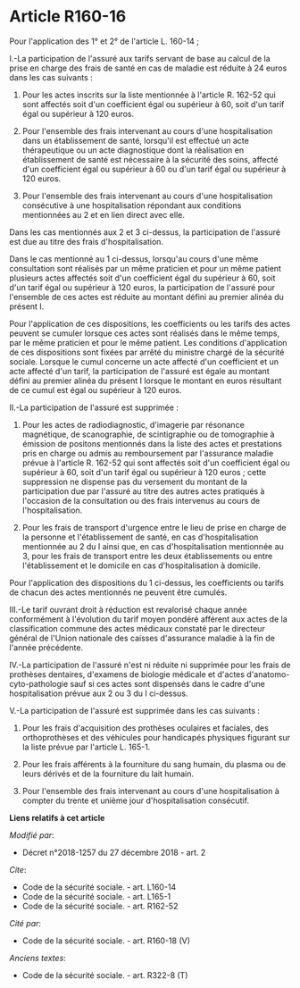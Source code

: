 # Article R160-16

Pour l'application des 1° et 2° de l'article L. 160-14 ;

I.-La participation de l'assuré aux tarifs servant de base au calcul de la prise en charge des frais de santé en cas de
maladie est réduite à 24 euros dans les cas suivants :

1. Pour les actes inscrits sur la liste mentionnée à l'article R. 162-52 qui sont affectés soit d'un coefficient égal ou
supérieur à 60, soit d'un tarif égal ou supérieur à 120 euros.

2. Pour l'ensemble des frais intervenant au cours d'une hospitalisation dans un établissement de santé, lorsqu'il est
effectué un acte thérapeutique ou un acte diagnostique dont la réalisation en établissement de santé est nécessaire à la
sécurité des soins, affecté d'un coefficient égal ou supérieur à 60 ou d'un tarif égal ou supérieur à 120 euros.

3. Pour l'ensemble des frais intervenant au cours d'une hospitalisation consécutive à une hospitalisation répondant aux
conditions mentionnées au 2 et en lien direct avec elle.

Dans les cas mentionnés aux 2 et 3 ci-dessus, la participation de l'assuré est due au titre des frais d'hospitalisation.

Dans le cas mentionné au 1 ci-dessus, lorsqu'au cours d'une même consultation sont réalisés par un même praticien et pour un
même patient plusieurs actes affectés soit d'un coefficient égal du supérieur à 60, soit d'un tarif égal ou supérieur à 120
euros, la participation de l'assuré pour l'ensemble de ces actes est réduite au montant défini au premier alinéa du présent
I.

Pour l'application de ces dispositions, les coefficients ou les tarifs des actes peuvent se cumuler lorsque ces actes sont
réalisés dans le même temps, par le même praticien et pour le même patient. Les conditions d'application de ces dispositions
sont fixées par arrêté du ministre chargé de la sécurité sociale. Lorsque le cumul concerne un acte affecté d'un coefficient
et un acte affecté d'un tarif, la participation de l'assuré est égale au montant défini au premier alinéa du présent I
lorsque le montant en euros résultant de ce cumul est égal ou supérieur à 120 euros.

II.-La participation de l'assuré est supprimée :

1. Pour les actes de radiodiagnostic, d'imagerie par résonance magnétique, de scanographie, de scintigraphie ou de
tomographie à émission de positons mentionnés dans la liste des actes et prestations pris en charge ou admis au remboursement
par l'assurance maladie prévue à l'article R. 162-52 qui sont affectés soit d'un coefficient égal ou supérieur à 60, soit
d'un tarif égal ou supérieur à 120 euros ; cette suppression ne dispense pas du versement du montant de la participation due
par l'assuré au titre des autres actes pratiqués à l'occasion de la consultation ou des frais intervenus au cours de
l'hospitalisation.

2. Pour les frais de transport d'urgence entre le lieu de prise en charge de la personne et l'établissement de santé, en cas
d'hospitalisation mentionnée au 2 du I ainsi que, en cas d'hospitalisation mentionnée au 3, pour les frais de transport entre
les deux établissements ou entre l'établissement et le domicile en cas d'hospitalisation à domicile.

Pour l'application des dispositions du 1 ci-dessus, les coefficients ou tarifs de chacun des actes mentionnés ne peuvent être
cumulés.

III.-Le tarif ouvrant droit à réduction est revalorisé chaque année conformément à l'évolution du tarif moyen pondéré
afférent aux actes de la classification commune des actes médicaux constaté par le directeur général de l'Union nationale des
caisses d'assurance maladie à la fin de l'année précédente.

IV.-La participation de l'assuré n'est ni réduite ni supprimée pour les frais de prothèses dentaires, d'examens de biologie
médicale et d'actes d'anatomo-cyto-pathologie sauf si ces actes sont dispensés dans le cadre d'une hospitalisation prévue aux
2 ou 3 du I ci-dessus.

V.-La participation de l'assuré est supprimée dans les cas suivants :

1. Pour les frais d'acquisition des prothèses oculaires et faciales, des orthoprothèses et des véhicules pour handicapés
physiques figurant sur la liste prévue par l'article L. 165-1.

2. Pour les frais afférents à la fourniture du sang humain, du plasma ou de leurs dérivés et de la fourniture du lait humain.

3. Pour l'ensemble des frais intervenant au cours d'une hospitalisation à compter du trente et unième jour d'hospitalisation
consécutif.

**Liens relatifs à cet article**

_Modifié par_:

  - Décret n°2018-1257 du 27 décembre 2018 - art. 2

_Cite_:

  - Code de la sécurité sociale. - art. L160-14
  - Code de la sécurité sociale. - art. L165-1
  - Code de la sécurité sociale. - art. R162-52

_Cité par_:

  - Code de la sécurité sociale. - art. R160-18 (V)

_Anciens textes_:

  - Code de la sécurité sociale. - art. R322-8 (T)
